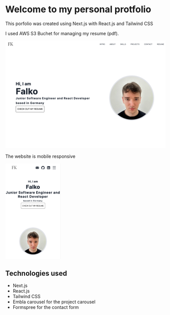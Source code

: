 # Welcome to my personal protfolio

This porfolio was created using Next.js with React.js and Tailwind CSS

I used AWS S3 Buchet for managing my resume (pdf).

![Hero](./screenshots/hero_desktop.png)

<p>The website is mobile responsive</p>
<img src="./screenshots/hero_mobile.png" height="300">

## Technologies used

- Next.js
- React.js
- Tailwind CSS
- Embla carousel for the project carousel
- Formspree for the contact form
